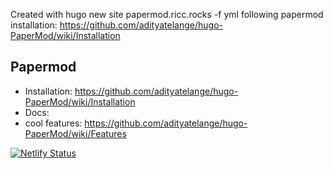 
Created with hugo new site papermod.ricc.rocks -f yml
following papermod installation: https://github.com/adityatelange/hugo-PaperMod/wiki/Installation

## Papermod

* Installation: https://github.com/adityatelange/hugo-PaperMod/wiki/Installation
* Docs:
* cool features: https://github.com/adityatelange/hugo-PaperMod/wiki/Features

[![Netlify Status](https://api.netlify.com/api/v1/badges/0a8f5af3-0279-4cbf-813e-821e9a38e369/deploy-status)](https://app.netlify.com/sites/quiet-shortbread-773f48/deploys)
